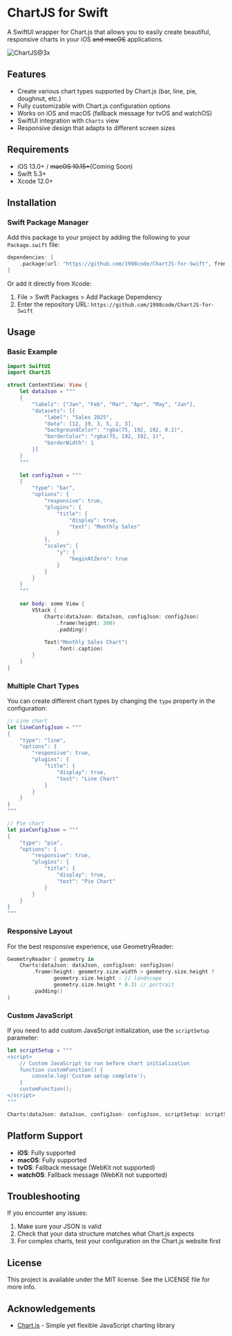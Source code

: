 # ChartJS for Swift

A SwiftUI wrapper for Chart.js that allows you to easily create beautiful, responsive charts in your iOS ~~and macOS~~ applications.

![ChartJS@3x](https://github.com/user-attachments/assets/9051153e-7d07-4b4f-8da7-fa9ac1793349)

## Features

- Create various chart types supported by Chart.js (bar, line, pie, doughnut, etc.)
- Fully customizable with Chart.js configuration options
- Works on iOS and macOS (fallback message for tvOS and watchOS)
- SwiftUI integration with `Charts` view
- Responsive design that adapts to different screen sizes

## Requirements

- iOS 13.0+ / ~~macOS 10.15+~~(Coming Soon)
- Swift 5.3+
- Xcode 12.0+

## Installation

### Swift Package Manager

Add this package to your project by adding the following to your `Package.swift` file:

```swift
dependencies: [
    .package(url: "https://github.com/1998code/ChartJS-for-Swift", from: "1.0.0")
]
```

Or add it directly from Xcode:
1. File > Swift Packages > Add Package Dependency
2. Enter the repository URL: `https://github.com/1998code/ChartJS-for-Swift`

## Usage

### Basic Example

```swift
import SwiftUI
import ChartJS

struct ContentView: View {
    let dataJson = """
    {
        "labels": ["Jan", "Feb", "Mar", "Apr", "May", "Jun"],
        "datasets": [{
            "label": "Sales 2025",
            "data": [12, 19, 3, 5, 2, 3],
            "backgroundColor": "rgba(75, 192, 192, 0.2)",
            "borderColor": "rgba(75, 192, 192, 1)",
            "borderWidth": 1
        }]
    }
    """
    
    let configJson = """
    {
        "type": "bar",
        "options": {
            "responsive": true,
            "plugins": {
                "title": {
                    "display": true,
                    "text": "Monthly Sales"
                }
            },
            "scales": {
                "y": {
                    "beginAtZero": true
                }
            }
        }
    }
    """
    
    var body: some View {
        VStack {
            Charts(dataJson: dataJson, configJson: configJson)
                .frame(height: 300)
                .padding()
            
            Text("Monthly Sales Chart")
                .font(.caption)
        }
    }
}
```

### Multiple Chart Types

You can create different chart types by changing the `type` property in the configuration:

```swift
// Line chart
let lineConfigJson = """
{
    "type": "line",
    "options": {
        "responsive": true,
        "plugins": {
            "title": {
                "display": true,
                "text": "Line Chart"
            }
        }
    }
}
"""

// Pie chart
let pieConfigJson = """
{
    "type": "pie",
    "options": {
        "responsive": true,
        "plugins": {
            "title": {
                "display": true,
                "text": "Pie Chart"
            }
        }
    }
}
"""
```

### Responsive Layout

For the best responsive experience, use GeometryReader:

```swift
GeometryReader { geometry in
    Charts(dataJson: dataJson, configJson: configJson)
        .frame(height: geometry.size.width > geometry.size.height ?
               geometry.size.height : // landscape
               geometry.size.height * 0.3) // portrait
        .padding()
}
```

### Custom JavaScript

If you need to add custom JavaScript initialization, use the `scriptSetup` parameter:

```swift
let scriptSetup = """
<script>
    // Custom JavaScript to run before chart initialization
    function customFunction() {
        console.log('Custom setup complete');
    }
    customFunction();
</script>
"""

Charts(dataJson: dataJson, configJson: configJson, scriptSetup: scriptSetup)
```

## Platform Support

- **iOS**: Fully supported
- **macOS**: Fully supported
- **tvOS**: Fallback message (WebKit not supported)
- **watchOS**: Fallback message (WebKit not supported)

## Troubleshooting

If you encounter any issues:

1. Make sure your JSON is valid
2. Check that your data structure matches what Chart.js expects
3. For complex charts, test your configuration on the Chart.js website first

## License

This project is available under the MIT license. See the LICENSE file for more info.

## Acknowledgements

- [Chart.js](https://www.chartjs.org/) - Simple yet flexible JavaScript charting library
